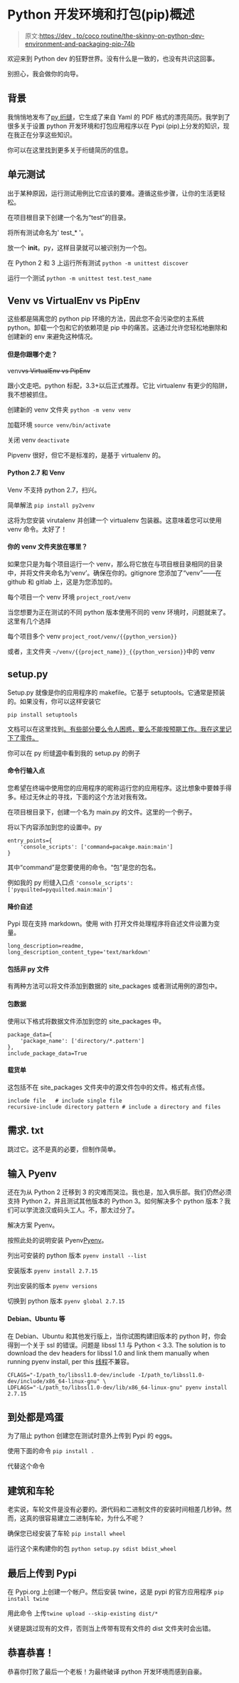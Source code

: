 # Python 开发环境和打包(pip)概述

> 原文:[https://dev . to/coco routine/the-skinny-on-python-dev-environment-and-packaging-pip-74b](https://dev.to/cocoroutine/the-skinny-on-python-dev-environment-and-packaging-pip-74b)

欢迎来到 Python dev 的狂野世界。没有什么是一致的，也没有共识这回事。

别担心，我会做你的向导。

## [](#background)背景

我悄悄地发布了[py 绗缝](http://github.com/cocoroutine/pyquilted)，它生成了来自 Yaml 的 PDF 格式的漂亮简历。我学到了很多关于设置 python 开发环境和打包应用程序以在 Pypi (pip)上分发的知识，现在我正在分享这些知识。

你可以在这里找到更多关于绗缝简历的信息。

## [](#unittests)单元测试

出于某种原因，运行测试用例比它应该的要难。遵循这些步骤，让你的生活更轻松。

在项目根目录下创建一个名为“test”的目录。

将所有测试命名为' test_* '。

放一个 __init__。py，这样目录就可以被识别为一个包。

在 Python 2 和 3 上运行所有测试
`python -m unittest discover`

运行一个测试
`python -m unittest test.test_name`

## Venv vs VirtualEnv vs PipEnv

这些都是隔离您的 python pip 环境的方法，因此您不会污染您的主系统 python。卸载一个包和它的依赖项是 pip 中的痛苦。这通过允许您轻松地删除和创建新的 env 来避免这种情况。

#### [](#but-which-one-do-you-go-with)但是你跟哪个走？

venv~~vs VirtualEnv vs PipEnv~~

跟小文走吧。python 标配，3.3+以后正式推荐。它比 virtualenv 有更少的陷阱，我不想被抓住。

创建新的 venv 文件夹
`python -m venv venv`

加载环境
`source venv/bin/activate`

关闭 venv
`deactivate`

Pipvenv 很好，但它不是标准的，是基于 virtualenv 的。

#### [](#python-27-and-venv)Python 2.7 和 Venv

Venv 不支持 python 2.7，扫兴。

简单解法
`pip install py2venv`

这将为您安装 virutalenv 并创建一个 virtualenv 包装器。这意味着您可以使用 venv 命令。太好了！

#### [](#where-to-put-your-venv-folder)你的 venv 文件夹放在哪里？

如果您只是为每个项目运行一个 venv，那么将它放在与项目根目录相同的目录中，并将文件夹命名为‘venv’。确保在你的。gitignore 您添加了“venv”——在 github 和 gitlab 上，这是为您添加的。

每个项目一个 venv 环境
`project_root/venv`

当您想要为正在测试的不同 python 版本使用不同的 venv 环境时，问题就来了。这里有几个选择

每个项目多个 venv
`project_root/venv/{{python_version}}`

或者，主文件夹
`~/venv/{{project_name}}_{{python_version}}`中的 venv

## [](#setuppy)setup.py

Setup.py 就像是你的应用程序的 makefile。它基于 setuptools。它通常是预装的。如果没有，你可以这样安装它

`pip install setuptools`

文档可以在这里找到[。有些部分要么令人困惑，要么不能按预期工作。我在这里记下了零件。](https://setuptools.readthedocs.io/en/latest/)

你可以在 py 绗缝[源](https://github.com/cocoroutine/pyquilted)中看到我的 setup.py 的例子

#### [](#command-line-entry-point)命令行输入点

您希望在终端中使用您的应用程序的昵称运行您的应用程序。这比想象中要棘手得多。经过无休止的寻找，下面的这个方法对我有效。

在项目根目录下，创建一个名为 main.py 的文件。这里的一个例子。

将以下内容添加到您的设置中。py

```
entry_points={
    'console_scripts': ['command=pacakge.main:main']
} 
```

其中“command”是您要使用的命令。“包”是您的包名。

例如我的 py 绗缝入口点
`'console_scripts': ['pyquilted=pyquilted.main:main']`

#### [](#markdown-readme)降价自述

Pypi 现在支持 markdown。使用 with 打开文件处理程序将自述文件设置为变量。

```
long_description=readme,
long_description_content_type='text/markdown' 
```

#### [](#including-non-py-files)包括非 py 文件

有两种方法可以将文件添加到数据的 site_packages 或者测试用例的源包中。

#### [](#package-data)包数据

使用以下格式将数据文件添加到您的 site_packages 中。

```
package_data={
    'package_name': ['directory/*.pattern']
},
include_package_data=True 
```

#### [](#manifestin)载货单

这包括不在 site_packages 文件夹中的源文件包中的文件。格式有点怪。

```
include file   # include single file
recursive-include directory pattern # include a directory and files 
```

## [](#requirementstxt)需求. txt

跳过它。这不是真的必要，但制作简单。

## [](#enter-pyenv)输入 Pyenv

还在为从 Python 2 迁移到 3 的灾难而哭泣。我也是，加入俱乐部。我们仍然必须支持 Python 2，并且测试其他版本的 Python 3。如何解决多个 python 版本？我们可以学流浪汉或码头工人。不，那太过分了。

解决方案 Pyenv。

按照此处的说明安装 Pyenv[Pyenv](https://github.com/pyenv/pyenv)。

列出可安装的 python 版本
`pyenv install --list`

安装版本
`pyenv install 2.7.15`

列出安装的版本
`pyenv versions`

切换到 python 版本
`pyenv global 2.7.15`

#### [](#debian-ubuntu-and-others)Debian、Ubuntu 等

在 Debian、Ubuntu 和其他发行版上，当你试图构建旧版本的 python 时，你会得到一个关于 ssl 的错误。问题是 libssl 1.1 与 Python < 3.3\. The solution is to download the dev headers for libssl 1.0 and link them manually when running pyenv install, per this [线程](https://github.com/pyenv/pyenv/issues/945#issuecomment-409627448)不兼容。

```
CFLAGS="-I/path_to/libssl1.0-dev/include -I/path_to/libssl1.0-dev/include/x86_64-linux-gnu" \
LDFLAGS="-L/path_to/libssl1.0-dev/lib/x86_64-linux-gnu" pyenv install 2.7.15 
```

## [](#eggs-everywhere)到处都是鸡蛋

为了阻止 python 创建您在测试时意外上传到 Pypi 的 eggs。

使用下面的命令
`pip install .`

代替这个命令

## [](#building-and-wheels)建筑和车轮

老实说，车轮文件是没有必要的。源代码和二进制文件的安装时间相差几秒钟。然而，这真的很容易建立二进制车轮，为什么不呢？

确保您已经安装了车轮
`pip install wheel`

运行这个来构建你的包
`python setup.py sdist bdist_wheel`

## [](#finally-upload-to-pypi)最后上传到 Pypi

在 Pypi.org 上创建一个帐户。然后安装 twine，这是 pypi 的官方应用程序
`pip install twine`

用此命令
上传`twine upload --skip-existing dist/*`

关键是跳过现有的文件，否则当上传带有现有文件的 dist 文件夹时会出错。

## [](#congrats)恭喜恭喜！

恭喜你打败了最后一个老板！为最终破译 python 开发环境而感到自豪。